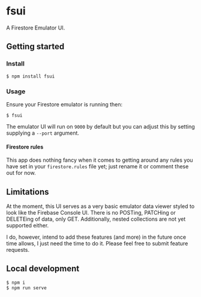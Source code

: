 # fsui

A Firestore Emulator UI.

## Getting started

### Install

```
$ npm install fsui
```

### Usage

Ensure your Firestore emulator is running then:

```
$ fsui
```

The emulator UI will run on `9000` by default but you can adjust this by setting supplying a `--port` argument.

#### Firestore rules

This app does nothing fancy when it comes to getting around any rules you have set in your `firestore.rules` file yet; just rename it or comment these out for now.

## Limitations

At the moment, this UI serves as a very basic emulator data viewer styled to look like the Firebase Console UI. There is no POSTing, PATCHing or DELETEing of data, only GET. Additionally, nested collections are not yet supported either.

I do, however, intend to add these features (and more) in the future once time allows, I just need the time to do it. Please feel free to submit feature requests.

## Local development

```
$ npm i
$ npm run serve
```
